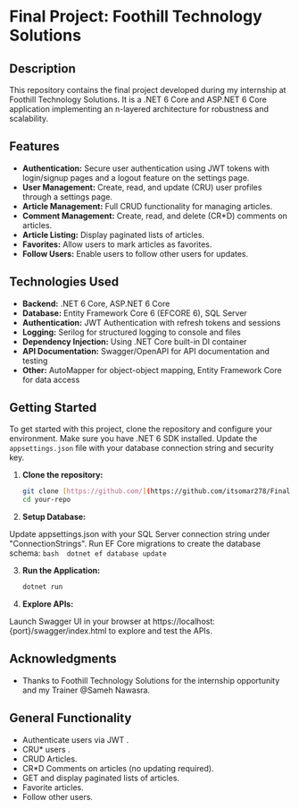  # Final Project: Foothill Technology Solutions 

 ## Description 

 This repository contains the final project developed during my internship at Foothill Technology Solutions. It is a .NET 6 Core and ASP.NET 6 Core application implementing an n-layered architecture for robustness and scalability. 

 ## Features 

 - **Authentication:** Secure user authentication using JWT tokens with login/signup pages and a logout feature on the settings page. 
 - **User Management:** Create, read, and update (CRU) user profiles through a settings page. 
 - **Article Management:** Full CRUD functionality for managing articles. 
 - **Comment Management:** Create, read, and delete (CR*D) comments on articles. 
 - **Article Listing:** Display paginated lists of articles. 
 - **Favorites:** Allow users to mark articles as favorites. 
 - **Follow Users:** Enable users to follow other users for updates. 

 ## Technologies Used 

 - **Backend:** .NET 6 Core, ASP.NET 6 Core 
 - **Database:** Entity Framework Core 6 (EFCORE 6), SQL Server 
 - **Authentication:** JWT Authentication with refresh tokens and sessions 
 - **Logging:** Serilog for structured logging to console and files 
 - **Dependency Injection:** Using .NET Core built-in DI container 
 - **API Documentation:** Swagger/OpenAPI for API documentation and testing 
 - **Other:** AutoMapper for object-object mapping, Entity Framework Core for data access 

 ## Getting Started 

 To get started with this project, clone the repository and configure your environment. Make sure you have .NET 6 SDK installed. Update the `appsettings.json` file with your database connection string and security key. 

 1. **Clone the repository:** 
    ```bash 
    git clone [https://github.com/](https://github.com/itsomar278/FinalProject.git)
    cd your-repo 
    ``` 

 2. **Setup Database:** 

 Update appsettings.json with your SQL Server connection string under "ConnectionStrings". 
 Run EF Core migrations to create the database schema: 
    ```bash 
    dotnet ef database update 
    ``` 

 3. **Run the Application:** 

    ```bash 
    dotnet run 
    ``` 

 4. **Explore APIs:** 

 Launch Swagger UI in your browser at https://localhost:{port}/swagger/index.html to explore and test the APIs. 


 ## Acknowledgments 
 - Thanks to Foothill Technology Solutions for the internship opportunity and my Trainer @Sameh Nawasra. 

 ## General Functionality 

 - Authenticate users via JWT . 
 - CRU* users . 
 - CRUD Articles. 
 - CR*D Comments on articles (no updating required). 
 - GET and display paginated lists of articles. 
 - Favorite articles. 
 - Follow other users. 
